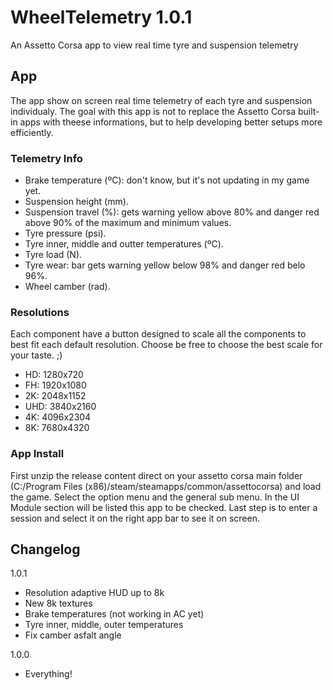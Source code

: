# WheelTelemetry 1.0.1
An Assetto Corsa app to view real time tyre and suspension telemetry

## App

The app show on screen real time telemetry of each tyre and suspension individualy. The goal with this app is not to replace the Assetto Corsa built-in apps with theese informations, but to help developing better setups more efficiently.

### Telemetry Info

   - Brake temperature (ºC): don't know, but it's not updating in my game yet.
   - Suspension height (mm).
   - Suspension travel (%): gets warning yellow above 80% and danger red above 90% of the maximum and minimum values.
   - Tyre pressure (psi).
   - Tyre inner, middle and outter temperatures (ºC).
   - Tyre load (N).
   - Tyre wear: bar gets warning yellow below 98% and danger red belo 96%.
   - Wheel camber (rad).

### Resolutions

Each component have a button designed to scale all the components to best fit each default resolution. Choose be free to choose the best scale for your taste. ;)
   - HD:  1280x720
   - FH:  1920x1080
   - 2K:  2048x1152
   - UHD: 3840x2160
   - 4K:  4096x2304
   - 8K:  7680x4320

### App Install

First unzip the release content direct on your assetto corsa main folder (C:/Program Files (x86)/steam/steamapps/common/assettocorsa) and load the game.
Select the option menu and the general sub menu. In the UI Module section will be listed this app to be checked.
Last step is to enter a session and select it on the right app bar to see it on screen.

## Changelog
1.0.1
   - Resolution adaptive HUD up to 8k
   - New 8k textures
   - Brake temperatures (not working in AC yet)
   - Tyre inner, middle, outer temperatures
   - Fix camber asfalt angle

1.0.0
   - Everything!
